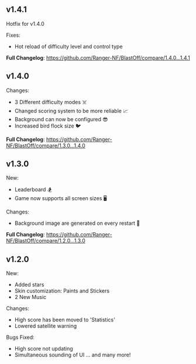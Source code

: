 ## v1.4.1

Hotfix for v1.4.0

Fixes:
- Hot reload of difficulty level and control type

**Full Changelog**: https://github.com/Ranger-NF/BlastOff/compare/1.4.0...1.4.1

## v1.4.0

Changes:
- 3 Different difficulty modes ☠️
- Changed scoring system to be more reliable 📈
- Background can now be configured 😎
- Increased bird flock size 🐦

**Full Changelog**: https://github.com/Ranger-NF/BlastOff/compare/1.3.0...1.4.0

## v1.3.0

New:
- Leaderboard 🏂
- Game now supports all screen sizes 🖥

Changes:
- Background image are generated on every restart 🌃

**Full Changelog**: https://github.com/Ranger-NF/BlastOff/compare/1.2.0...1.3.0

## v1.2.0
New:
- Added stars
- Skin customization: Paints and Stickers
- 2 New Music

Changes:
- High score has been moved to 'Statistics'
- Lowered satellite warning

Bugs Fixed:
- High score not updating
- Simultaneous sounding of UI
... and many more!

